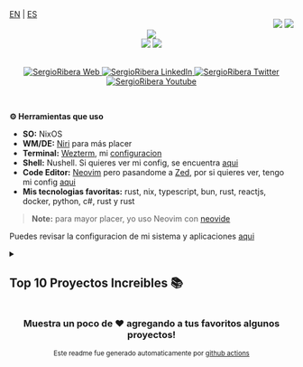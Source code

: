 <div align="left">
<a href="https://github.com/SergioRibera/SergioRibera/blob/main/README_EN.md">EN</a>&nbsp;|&nbsp;<a href="https://github.com/SergioRibera/SergioRibera/blob/main/README_ES.md">ES</a>
</div>
<!-- Visitors and Twitch -->
<div align="right">
    <img src="https://komarev.com/ghpvc/?username=SergioRibera&style=for-the-badge&color=55acb7&label=VISITANTES" />
    <img src="https://img.shields.io/twitch/status/sergioribera_rs?label=En Vivo&style=for-the-badge&logo=twitch&logoColor=white&color=mediumpurple" />
</div>

<!-- Github Stats -->
<!-- generated by https://github-profile-summary-cards.vercel.app/demo.html -->
<div align="center">
    <img src="http://github-profile-summary-cards.vercel.app/api/cards/profile-details?username=SergioRibera&theme=blueberry"/>
    <br>
    <img src="http://github-profile-summary-cards.vercel.app/api/cards/repos-per-language?username=SergioRibera&theme=blueberry&exclude=CSS,ShaderLab" />
    <img src="http://github-profile-summary-cards.vercel.app/api/cards/most-commit-language?username=SergioRibera&theme=blueberry&exclude=CSS,ShaderLab" />
</div>
</br>
<!-- Social Media -->
<p align="center">
    <a href="https://sergioribera.com" target="_blank">
        <img alt="SergioRibera Web" src="https://img.shields.io/badge/Website-3b5998?style=for-the-badge&logo=google-chrome&logoColor=white"/>
    </a>
    <a href="https://www.linkedin.com/in/sergioribera/" target="_blank">
        <img alt="SergioRibera LinkedIn" src="https://img.shields.io/badge/-LinkedIn-0e76a8?style=for-the-badge&logo=Linkedin&logoColor=white"/>
    </a>
    <a href="https://twitter.com/SergioRibera_ID/" target="_blank">
        <img alt="SergioRibera Twitter" src="https://img.shields.io/badge/-Twitter-00acee?style=for-the-badge&logo=Twitter&logoColor=white"/>
    </a>
    <a href="https://youtube.com/SergioRibera" target="_blank">
        <img alt="SergioRibera Youtube" src="https://img.shields.io/badge/-Youtube-12sdkad2?style=for-the-badge&logo=Youtube&logoColor=white&color=red"/>
    </a>
</p>
</br>

**⚙️ Herramientas que uso**
- **SO:** NixOS
- **WM/DE:** [Niri](https://github.com/YaLTeR/niri) para más placer
- **Terminal:** [Wezterm](https://wezfurlong.org/wezterm/), mi [configuracion](https://github.com/SergioRibera/dotfiles/tree/main/home/desktop/terminal)
- **Shell:** Nushell. Si quieres ver mi config, se encuentra [aqui](https://github.com/SergioRibera/dotfiles/tree/main/home/shells)
- **Code Editor:** [Neovim](https://neovim.io/) pero pasandome a [Zed](https://zed.dev), por si quieres ver, tengo mi config [aqui](https://github.com/SergioRibera/dotfiles/tree/main/home/editors)
- **Mis tecnologias favoritas:** rust, nix, typescript, bun, rust, reactjs, docker, python, c#, rust y rust
> **Note:** para mayor placer, yo uso Neovim con [neovide](https://github.com/neovide/neovide)

Puedes revisar la configuracion de mi sistema y aplicaciones [aqui](https://github.com/SergioRibera/dotfiles)

<details>
    <summary><h2>Top 10 Proyectos Increibles 📚</h2></summary>
    <table>
        <thead align="center">
            <tr style="border: none;">
                <td><b>💻 Informacion del Proyecto</b></td>
                <td><b>🌟 Favoritos</b></td>
                <td><b>🍴 Forks</b></td>
                <td><b>🔔 Solicitudes de Integracion</b></td>
                <td><b>👨‍💻 Lenguaje mas usado</b></td>
            </tr>
        </thead>
        <tbody>
        
<tr>
<td><a href="https://github.com/SergioRibera/sss" target="_blank" ><b>sss</b></a>: SSS (Super ScreenShot) is a WIP: CLI/Lib to take amazing screenshot of code or screen</td>
<td><img alt="Stars" src="https://img.shields.io/github/stars/SergioRibera/sss?style=flat-square&labelColor=343b41"/></td>
<td><img alt="Forks" src="https://img.shields.io/github/forks/SergioRibera/sss?style=flat-square&labelColor=343b41"/></td>
<td><img alt="Pull Requests" src="https://img.shields.io/github/issues-pr/SergioRibera/sss?style=flat-square"/></td>
<td><img alt="Language" src="https://img.shields.io/github/languages/top/SergioRibera/sss?style=flat-square"/></td>
</tr>
<tr>
<td><a href="https://github.com/SergioRibera/cmp-dotenv" target="_blank" ><b>cmp-dotenv</b></a>: cmp import and use all environment variables from .env.* and system</td>
<td><img alt="Stars" src="https://img.shields.io/github/stars/SergioRibera/cmp-dotenv?style=flat-square&labelColor=343b41"/></td>
<td><img alt="Forks" src="https://img.shields.io/github/forks/SergioRibera/cmp-dotenv?style=flat-square&labelColor=343b41"/></td>
<td><img alt="Pull Requests" src="https://img.shields.io/github/issues-pr/SergioRibera/cmp-dotenv?style=flat-square"/></td>
<td><img alt="Language" src="https://img.shields.io/github/languages/top/SergioRibera/cmp-dotenv?style=flat-square"/></td>
</tr>
<tr>
<td><a href="https://github.com/SergioRibera/virtual_joystick" target="_blank" ><b>virtual_joystick</b></a>: Bevy virtual Joystick for mobile games (Works with mouse on desktop)</td>
<td><img alt="Stars" src="https://img.shields.io/github/stars/SergioRibera/virtual_joystick?style=flat-square&labelColor=343b41"/></td>
<td><img alt="Forks" src="https://img.shields.io/github/forks/SergioRibera/virtual_joystick?style=flat-square&labelColor=343b41"/></td>
<td><img alt="Pull Requests" src="https://img.shields.io/github/issues-pr/SergioRibera/virtual_joystick?style=flat-square"/></td>
<td><img alt="Language" src="https://img.shields.io/github/languages/top/SergioRibera/virtual_joystick?style=flat-square"/></td>
</tr>
<tr>
<td><a href="https://github.com/SergioRibera/bevy_splash_screen" target="_blank" ><b>bevy_splash_screen</b></a>: A plugin for bevy which allows you to create screens to show the brands and development teams behind your amazing game</td>
<td><img alt="Stars" src="https://img.shields.io/github/stars/SergioRibera/bevy_splash_screen?style=flat-square&labelColor=343b41"/></td>
<td><img alt="Forks" src="https://img.shields.io/github/forks/SergioRibera/bevy_splash_screen?style=flat-square&labelColor=343b41"/></td>
<td><img alt="Pull Requests" src="https://img.shields.io/github/issues-pr/SergioRibera/bevy_splash_screen?style=flat-square"/></td>
<td><img alt="Language" src="https://img.shields.io/github/languages/top/SergioRibera/bevy_splash_screen?style=flat-square"/></td>
</tr>
<tr>
<td><a href="https://github.com/SergioRibera/codeshot.nvim" target="_blank" ><b>codeshot.nvim</b></a>: Take Amazing Screenshots of your code on Neovim</td>
<td><img alt="Stars" src="https://img.shields.io/github/stars/SergioRibera/codeshot.nvim?style=flat-square&labelColor=343b41"/></td>
<td><img alt="Forks" src="https://img.shields.io/github/forks/SergioRibera/codeshot.nvim?style=flat-square&labelColor=343b41"/></td>
<td><img alt="Pull Requests" src="https://img.shields.io/github/issues-pr/SergioRibera/codeshot.nvim?style=flat-square"/></td>
<td><img alt="Language" src="https://img.shields.io/github/languages/top/SergioRibera/codeshot.nvim?style=flat-square"/></td>
</tr>
<tr>
<td><a href="https://github.com/SergioRibera/super_clipboard" target="_blank" ><b>super_clipboard</b></a>: Manage your clipboard history with a beautiful and simple interface</td>
<td><img alt="Stars" src="https://img.shields.io/github/stars/SergioRibera/super_clipboard?style=flat-square&labelColor=343b41"/></td>
<td><img alt="Forks" src="https://img.shields.io/github/forks/SergioRibera/super_clipboard?style=flat-square&labelColor=343b41"/></td>
<td><img alt="Pull Requests" src="https://img.shields.io/github/issues-pr/SergioRibera/super_clipboard?style=flat-square"/></td>
<td><img alt="Language" src="https://img.shields.io/github/languages/top/SergioRibera/super_clipboard?style=flat-square"/></td>
</tr>
<tr>
<td><a href="https://github.com/SergioRibera/Simplemoji" target="_blank" ><b>Simplemoji</b></a>: Fast Application for look your amazing emojis write in Rust</td>
<td><img alt="Stars" src="https://img.shields.io/github/stars/SergioRibera/Simplemoji?style=flat-square&labelColor=343b41"/></td>
<td><img alt="Forks" src="https://img.shields.io/github/forks/SergioRibera/Simplemoji?style=flat-square&labelColor=343b41"/></td>
<td><img alt="Pull Requests" src="https://img.shields.io/github/issues-pr/SergioRibera/Simplemoji?style=flat-square"/></td>
<td><img alt="Language" src="https://img.shields.io/github/languages/top/SergioRibera/Simplemoji?style=flat-square"/></td>
</tr>
<tr>
<td><a href="https://github.com/SergioRibera/vim-files" target="_blank" ><b>vim-files</b></a>: This is a simple plugin to create directories and files from vim, and even using templates</td>
<td><img alt="Stars" src="https://img.shields.io/github/stars/SergioRibera/vim-files?style=flat-square&labelColor=343b41"/></td>
<td><img alt="Forks" src="https://img.shields.io/github/forks/SergioRibera/vim-files?style=flat-square&labelColor=343b41"/></td>
<td><img alt="Pull Requests" src="https://img.shields.io/github/issues-pr/SergioRibera/vim-files?style=flat-square"/></td>
<td><img alt="Language" src="https://img.shields.io/github/languages/top/SergioRibera/vim-files?style=flat-square"/></td>
</tr>
<tr>
<td><a href="https://github.com/SergioRibera/dotfiles" target="_blank" ><b>dotfiles</b></a>: My NixOs dotfiles</td>
<td><img alt="Stars" src="https://img.shields.io/github/stars/SergioRibera/dotfiles?style=flat-square&labelColor=343b41"/></td>
<td><img alt="Forks" src="https://img.shields.io/github/forks/SergioRibera/dotfiles?style=flat-square&labelColor=343b41"/></td>
<td><img alt="Pull Requests" src="https://img.shields.io/github/issues-pr/SergioRibera/dotfiles?style=flat-square"/></td>
<td><img alt="Language" src="https://img.shields.io/github/languages/top/SergioRibera/dotfiles?style=flat-square"/></td>
</tr>
<tr>
<td><a href="https://github.com/SergioRibera/srtemplate" target="_blank" ><b>srtemplate</b></a>: A string template system writen with {{ nom }}</td>
<td><img alt="Stars" src="https://img.shields.io/github/stars/SergioRibera/srtemplate?style=flat-square&labelColor=343b41"/></td>
<td><img alt="Forks" src="https://img.shields.io/github/forks/SergioRibera/srtemplate?style=flat-square&labelColor=343b41"/></td>
<td><img alt="Pull Requests" src="https://img.shields.io/github/issues-pr/SergioRibera/srtemplate?style=flat-square"/></td>
<td><img alt="Language" src="https://img.shields.io/github/languages/top/SergioRibera/srtemplate?style=flat-square"/></td>
</tr>
<tr>
<td><a href="https://github.com/SergioRibera/docker-rust-android" target="_blank" ><b>docker-rust-android</b></a>: A docker container that allows the construction of android applications written with rust with all the tools ready to use</td>
<td><img alt="Stars" src="https://img.shields.io/github/stars/SergioRibera/docker-rust-android?style=flat-square&labelColor=343b41"/></td>
<td><img alt="Forks" src="https://img.shields.io/github/forks/SergioRibera/docker-rust-android?style=flat-square&labelColor=343b41"/></td>
<td><img alt="Pull Requests" src="https://img.shields.io/github/issues-pr/SergioRibera/docker-rust-android?style=flat-square"/></td>
<td><img alt="Language" src="https://img.shields.io/github/languages/top/SergioRibera/docker-rust-android?style=flat-square"/></td>
</tr>
<tr>
<td><a href="https://github.com/SergioRibera/flappy_ferris" target="_blank" ><b>flappy_ferris</b></a>: Flappy Bird simulating made for terminal writen in Rust and using macroquad</td>
<td><img alt="Stars" src="https://img.shields.io/github/stars/SergioRibera/flappy_ferris?style=flat-square&labelColor=343b41"/></td>
<td><img alt="Forks" src="https://img.shields.io/github/forks/SergioRibera/flappy_ferris?style=flat-square&labelColor=343b41"/></td>
<td><img alt="Pull Requests" src="https://img.shields.io/github/issues-pr/SergioRibera/flappy_ferris?style=flat-square"/></td>
<td><img alt="Language" src="https://img.shields.io/github/languages/top/SergioRibera/flappy_ferris?style=flat-square"/></td>
</tr>
<tr>
<td><a href="https://github.com/SergioRibera/zoomer" target="_blank" ><b>zoomer</b></a>: VERY WIP app to magnify screen area crossplatform Windows, Mac, Linux (X11, Wayland)</td>
<td><img alt="Stars" src="https://img.shields.io/github/stars/SergioRibera/zoomer?style=flat-square&labelColor=343b41"/></td>
<td><img alt="Forks" src="https://img.shields.io/github/forks/SergioRibera/zoomer?style=flat-square&labelColor=343b41"/></td>
<td><img alt="Pull Requests" src="https://img.shields.io/github/issues-pr/SergioRibera/zoomer?style=flat-square"/></td>
<td><img alt="Language" src="https://img.shields.io/github/languages/top/SergioRibera/zoomer?style=flat-square"/></td>
</tr>
<tr>
<td><a href="https://github.com/SergioRibera/egui-kle" target="_blank" ><b>egui-kle</b></a>: Keyboard Widget for egui based on KLE (Keyboard Layout Editor) web</td>
<td><img alt="Stars" src="https://img.shields.io/github/stars/SergioRibera/egui-kle?style=flat-square&labelColor=343b41"/></td>
<td><img alt="Forks" src="https://img.shields.io/github/forks/SergioRibera/egui-kle?style=flat-square&labelColor=343b41"/></td>
<td><img alt="Pull Requests" src="https://img.shields.io/github/issues-pr/SergioRibera/egui-kle?style=flat-square"/></td>
<td><img alt="Language" src="https://img.shields.io/github/languages/top/SergioRibera/egui-kle?style=flat-square"/></td>
</tr>
<tr>
<td><a href="https://github.com/SergioRibera/nvim-conf" target="_blank" ><b>nvim-conf</b></a>: Save your frecuent configs on external file</td>
<td><img alt="Stars" src="https://img.shields.io/github/stars/SergioRibera/nvim-conf?style=flat-square&labelColor=343b41"/></td>
<td><img alt="Forks" src="https://img.shields.io/github/forks/SergioRibera/nvim-conf?style=flat-square&labelColor=343b41"/></td>
<td><img alt="Pull Requests" src="https://img.shields.io/github/issues-pr/SergioRibera/nvim-conf?style=flat-square"/></td>
<td><img alt="Language" src="https://img.shields.io/github/languages/top/SergioRibera/nvim-conf?style=flat-square"/></td>
</tr>
<tr>
<td><a href="https://github.com/SergioRibera/NewTab-ChromeExtension" target="_blank" ><b>NewTab-ChromeExtension</b></a>: This is a simple extension for chromium-based browsers that is intended to be highly customizable, simple and minimal.</td>
<td><img alt="Stars" src="https://img.shields.io/github/stars/SergioRibera/NewTab-ChromeExtension?style=flat-square&labelColor=343b41"/></td>
<td><img alt="Forks" src="https://img.shields.io/github/forks/SergioRibera/NewTab-ChromeExtension?style=flat-square&labelColor=343b41"/></td>
<td><img alt="Pull Requests" src="https://img.shields.io/github/issues-pr/SergioRibera/NewTab-ChromeExtension?style=flat-square"/></td>
<td><img alt="Language" src="https://img.shields.io/github/languages/top/SergioRibera/NewTab-ChromeExtension?style=flat-square"/></td>
</tr>
<tr>
<td><a href="https://github.com/SergioRibera/s4rchiso-plymouth-theme" target="_blank" ><b>s4rchiso-plymouth-theme</b></a>: Simple and elegants plymouth themes</td>
<td><img alt="Stars" src="https://img.shields.io/github/stars/SergioRibera/s4rchiso-plymouth-theme?style=flat-square&labelColor=343b41"/></td>
<td><img alt="Forks" src="https://img.shields.io/github/forks/SergioRibera/s4rchiso-plymouth-theme?style=flat-square&labelColor=343b41"/></td>
<td><img alt="Pull Requests" src="https://img.shields.io/github/issues-pr/SergioRibera/s4rchiso-plymouth-theme?style=flat-square"/></td>
<td><img alt="Language" src="https://img.shields.io/github/languages/top/SergioRibera/s4rchiso-plymouth-theme?style=flat-square"/></td>
</tr>
<tr>
<td><a href="https://github.com/SergioRibera/cargo-pkgbuild-action" target="_blank" ><b>cargo-pkgbuild-action</b></a>: Github Action for generate Aur PKGBUILD file from Cargo.toml</td>
<td><img alt="Stars" src="https://img.shields.io/github/stars/SergioRibera/cargo-pkgbuild-action?style=flat-square&labelColor=343b41"/></td>
<td><img alt="Forks" src="https://img.shields.io/github/forks/SergioRibera/cargo-pkgbuild-action?style=flat-square&labelColor=343b41"/></td>
<td><img alt="Pull Requests" src="https://img.shields.io/github/issues-pr/SergioRibera/cargo-pkgbuild-action?style=flat-square"/></td>
<td><img alt="Language" src="https://img.shields.io/github/languages/top/SergioRibera/cargo-pkgbuild-action?style=flat-square"/></td>
</tr>
<tr>
<td><a href="https://github.com/SergioRibera/SergioRibera" target="_blank" ><b>SergioRibera</b></a>: Automate generation of profile readme with ES/EN lang support</td>
<td><img alt="Stars" src="https://img.shields.io/github/stars/SergioRibera/SergioRibera?style=flat-square&labelColor=343b41"/></td>
<td><img alt="Forks" src="https://img.shields.io/github/forks/SergioRibera/SergioRibera?style=flat-square&labelColor=343b41"/></td>
<td><img alt="Pull Requests" src="https://img.shields.io/github/issues-pr/SergioRibera/SergioRibera?style=flat-square"/></td>
<td><img alt="Language" src="https://img.shields.io/github/languages/top/SergioRibera/SergioRibera?style=flat-square"/></td>
</tr>
<tr>
<td><a href="https://github.com/SergioRibera/Runner2D" target="_blank" ><b>Runner2D</b></a>: Bevy 2D Game</td>
<td><img alt="Stars" src="https://img.shields.io/github/stars/SergioRibera/Runner2D?style=flat-square&labelColor=343b41"/></td>
<td><img alt="Forks" src="https://img.shields.io/github/forks/SergioRibera/Runner2D?style=flat-square&labelColor=343b41"/></td>
<td><img alt="Pull Requests" src="https://img.shields.io/github/issues-pr/SergioRibera/Runner2D?style=flat-square"/></td>
<td><img alt="Language" src="https://img.shields.io/github/languages/top/SergioRibera/Runner2D?style=flat-square"/></td>
</tr>
<tr>
<td><a href="https://github.com/SergioRibera/wgpu_node_graph" target="_blank" ><b>wgpu_node_graph</b></a>: WIP</td>
<td><img alt="Stars" src="https://img.shields.io/github/stars/SergioRibera/wgpu_node_graph?style=flat-square&labelColor=343b41"/></td>
<td><img alt="Forks" src="https://img.shields.io/github/forks/SergioRibera/wgpu_node_graph?style=flat-square&labelColor=343b41"/></td>
<td><img alt="Pull Requests" src="https://img.shields.io/github/issues-pr/SergioRibera/wgpu_node_graph?style=flat-square"/></td>
<td><img alt="Language" src="https://img.shields.io/github/languages/top/SergioRibera/wgpu_node_graph?style=flat-square"/></td>
</tr>
<tr>
<td><a href="https://github.com/SergioRibera/starred" target="_blank" ><b>starred</b></a>: SergioRibera starred repos, updated weekly!</td>
<td><img alt="Stars" src="https://img.shields.io/github/stars/SergioRibera/starred?style=flat-square&labelColor=343b41"/></td>
<td><img alt="Forks" src="https://img.shields.io/github/forks/SergioRibera/starred?style=flat-square&labelColor=343b41"/></td>
<td><img alt="Pull Requests" src="https://img.shields.io/github/issues-pr/SergioRibera/starred?style=flat-square"/></td>
<td><img alt="Language" src="https://img.shields.io/github/languages/top/SergioRibera/starred?style=flat-square"/></td>
</tr>
        </tbody>
    </table>
</details>

<div align="center">
<h3>Muestra un poco de ❤️ agregando a tus favoritos algunos proyectos!</h3>
<span><sup>Este readme fue generado automaticamente por <a href='https://github.com/SergioRibera/SergioRibera'>github actions</a><sup></span>
</div>
